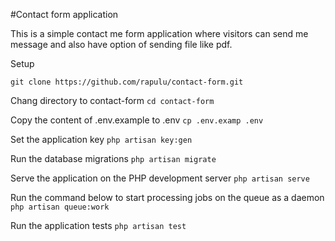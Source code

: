 #Contact form application

This is a simple contact me form application where visitors can send me message and also have option of sending file like pdf.

Setup

`git clone https://github.com/rapulu/contact-form.git`

Chang directory to contact-form
`cd contact-form`

Copy the content of .env.example to .env
`cp .env.examp .env`

Set the application key
`php artisan key:gen`
 
Run the database migrations 
`php artisan migrate`

Serve the application on the PHP development server
`php artisan serve`

Run the command below to start processing jobs on the queue as a daemon
`php artisan queue:work`

Run the application tests
`php artisan test`
